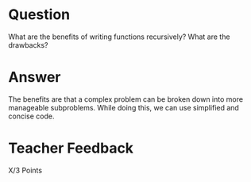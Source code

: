 # Question

What are the benefits of writing functions recursively? What are the drawbacks?

# Answer

The benefits are that a complex problem can be broken down into more manageable subproblems. While doing this, we can use simplified and concise code.

# Teacher Feedback

X/3 Points